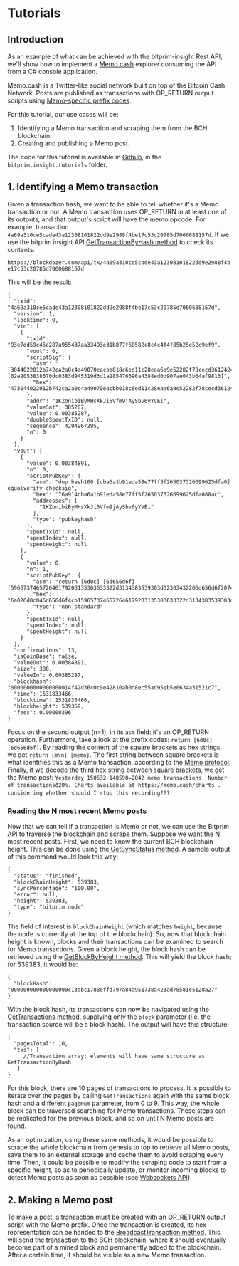 # Tutorials

## Introduction

As an example of what can be achieved with the bitprim-insight Rest API, we'll show how to implement a [Memo.cash](https://memo.cash/)
explorer consuming the API from a C# console application.

Memo.cash is a Twitter-like social network built on top of the Bitcoin Cash Network. Posts are published as transactions with OP_RETURN
output scripts using [Memo-specific prefix codes](https://memo.cash/protocol).

For this tutorial, our use cases will be:

1. Identifying a Memo transaction and scraping them from the BCH blockchain.
2. Creating and publishing a Memo post.

The code for this tutorial is available in [Github](https://github.com/bitprim/bitprim-insight.git), in the `bitprim.insight.tutorials` folder.

## 1. Identifying a Memo transaction

Given a transaction hash, we want to be able to tell whether it's a Memo transaction or not. A Memo transaction uses
OP_RETURN in at least one of its outputs, and that output's script will have the memo opcode. For example,
transaction `4a69a310ce5cade43a12308101822dd9e2988f4be17c53c20785d7060688157d`. If we use the bitprim insight API [GetTransactionByHash method](https://bitprim.github.io/docfx/restapi/bitprim-api.html#bitprim_v1_GetTransactionByHash) to check its contents:

`https://blockdozer.com/api/tx/4a69a310ce5cade43a12308101822dd9e2988f4be17c53c20785d7060688157d`

This will be the result:

```
{
  "txid": "4a69a310ce5cade43a12308101822dd9e2988f4be17c53c20785d7060688157d",
  "version": 1,
  "locktime": 0,
  "vin": [
    {
      "txid": "93e7dd59c45e287a955437aa33493e31b877f60582c8c4c4f4f85b25e52c9ef9",
      "vout": 0,
      "scriptSig": {
        "asm": "[3044022012b742ca2a0c4a49070eacbb018c6ed11c28eaa6a9e52282f78cecd3612424ca022023bbc42638af9c29f6bdd8eae293781e8c7b14c387914d81cdecc5525ede968041] [02e2053838670dc0383d945319d3d1a285476696a4388ed0d907ae043b64af9813]",
        "hex": "473044022012b742ca2a0c4a49070eacbb018c6ed11c28eaa6a9e52282f78cecd3612424ca022023bbc42638af9c29f6bdd8eae293781e8c7b14c387914d81cdecc5525ede9680412102e2053838670dc0383d945319d3d1a285476696a4388ed0d907ae043b64af9813"
      },
      "addr": "1KZonibiByMHsXkJi5Vfm9jAySbv6yYVEi",
      "valueSat": 385287,
      "value": 0.00385287,
      "doubleSpentTxID": null,
      "sequence": 4294967295,
      "n": 0
    }
  ],
  "vout": [
    {
      "value": 0.00384891,
      "n": 0,
      "scriptPubKey": {
        "asm": "dup hash160 [cba6a1b91eda58e77ff5f265037326699625dfa0] equalverify checksig",
        "hex": "76a914cba6a1b91eda58e77ff5f265037326699625dfa088ac",
        "addresses": [
          "1KZonibiByMHsXkJi5Vfm9jAySbv6yYVEi"
        ],
        "type": "pubkeyhash"
      },
      "spentTxId": null,
      "spentIndex": null,
      "spentHeight": null
    },
    {
      "value": 0,
      "n": 1,
      "scriptPubKey": {
        "asm": "return [6d0c] [6d656d6f] [596573746572646179203135303633322d3134383539303d32303432206d656d6f207472616e73616374696f6e732e204e756d626572206f66207472616e73616374696f6e73f09f93883230252e2043686172747320617661696c61626c652061742068747470733a2f2f6d656d6f2e636173682f636861727473202e20636f6e7369646572696e6720776865746865722073686f756c6420492073746f702074686973207265636f7264696e673f3f3f]",
        "hex": "6a026d0c046d656d6f4cb1596573746572646179203135303633322d3134383539303d32303432206d656d6f207472616e73616374696f6e732e204e756d626572206f66207472616e73616374696f6e73f09f93883230252e2043686172747320617661696c61626c652061742068747470733a2f2f6d656d6f2e636173682f636861727473202e20636f6e7369646572696e6720776865746865722073686f756c6420492073746f702074686973207265636f7264696e673f3f3f",
        "type": "non_standard"
      },
      "spentTxId": null,
      "spentIndex": null,
      "spentHeight": null
    }
  ],
  "confirmations": 13,
  "isCoinBase": false,
  "valueOut": 0.00384891,
  "size": 388,
  "valueIn": 0.00385287,
  "blockhash": "0000000000000000014f42d36c0c9e42810ab0d8ec55ad95eb5e0634a31521c7",
  "time": 1531833466,
  "blocktime": 1531833466,
  "blockheight": 539369,
  "fees": 0.00000396
}
```

Focus on the second output (n=1), in its `asm` field: it's an OP_RETURN operation. Furthermore, take a look at the
prefix codes: `return [6d0c] [6d656d6f]`. By reading the content of the square brackets as hex strings, we get `return [m\n] [memo]`. The first
string between square brackets is what identifies this as a Memo transaction, according to the [Memo protocol](https://memo.cash/protocol).
Finally, if we decode the third hex string between square brackets, we get the Memo post: `Yesterday 150632-148590=2042 memo transactions. Number of transactionsð20%. Charts available at https://memo.cash/charts . considering whether should I stop this recording???`

### Reading the N most recent Memo posts

Now that we can tell if a transaction is Memo or not, we can use the Bitprim API to traverse the blockchain and scrape them.
Suppose we want the N most recent posts. First, we need to know the current BCH blockchain height. This can be done using the [GetSyncStatus method](https://bitprim.github.io/docfx/restapi/bitprim-api.html#bitprim_v1_GetSyncStatus). A sample output of this command would look this way:

```
{
  "status": "finished",
  "blockChainHeight": 539383,
  "syncPercentage": "100.00",
  "error": null,
  "height": 539383,
  "type": "bitprim node"
}
```
The field of interest is `blockChainHeight` (which matches `height`, because the node is currently at the top of the blockchain). So, now that blockchain height is known, blocks and their transactions can be examined to search for Memo transactions. Given a block height, the block hash can be retrieved using the [GetBlockByHeight method](https://bitprim.github.io/docfx/restapi/bitprim-api.html#bitprim_v1_GetBlockByHeight). This will yield the block hash; for 539383, it would be:

```
{
  "blockHash": "000000000000000000c13abc1788effd797a84a951738a423ad78581e5128a27"
}
```

With the block hash, its transactions can now be navigated using the [GetTransactions method](https://bitprim.github.io/docfx/restapi/bitprim-api.html#bitprim_v1_GetTransactions), supplying only the `block` parameter (i.e. the transaction source will be a block hash). The output will have this structure:

```
{
  "pagesTotal": 10,
  "txs": [
     //Transaction array: elements will have same structure as GetTransactionByHash
   ]
} 
```
For this block, there are 10 pages of transactions to process. It is possible to iterate over the pages by calling `GetTransactions` again with the same block hash and a different `pageNum` parameter, from 0 to 9. This way, the whole block can be traversed searching for Memo transactions. These steps can be replicated for the previous block, and so on until N Memo posts are found.

As an optimization, using these same methods, it would be possible to scrape the whole blockchain from genesis to top to retrieve all Memo posts,
save them to an external storage and cache them to avoid scraping every time. Then, it could be possible to modify the scraping code to start from
a specific height, so as to periodically update, or monitor incoming blocks to detect Memo posts as soon as possible (see
[Websockets API](https://bitprim.github.io/docfx/content/developer_guide/restapi/websockets.html)). 

## 2. Making a Memo post

To make a post, a transaction must be created with an OP_RETURN output script with the Memo prefix. Once the transaction is created, its hex representation can be handed to the [BroadcastTransaction method](https://bitprim.github.io/docfx/restapi/bitprim-api.html#bitprim_v1_BroadcastTransaction). This will send the transaction to the BCH blockchain, where it should eventually become part of a mined block and permanently added to the blockchain. After a certain time, it should be visible as a new Memo transaction.